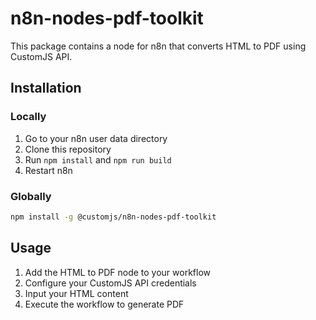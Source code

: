 # n8n-nodes-pdf-toolkit

This package contains a node for n8n that converts HTML to PDF using CustomJS API.

## Installation

### Locally

1. Go to your n8n user data directory
2. Clone this repository
3. Run `npm install` and `npm run build`
4. Restart n8n

### Globally

```bash
npm install -g @customjs/n8n-nodes-pdf-toolkit
```

## Usage

1. Add the HTML to PDF node to your workflow
2. Configure your CustomJS API credentials
3. Input your HTML content
4. Execute the workflow to generate PDF
